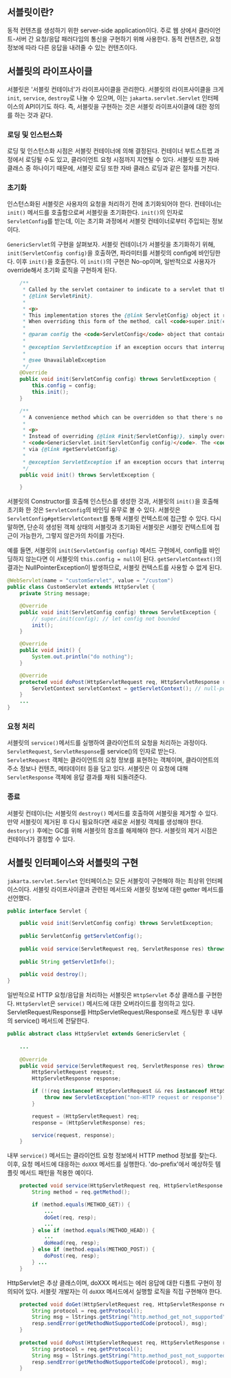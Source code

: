 ## 서블릿이란?
동적 컨텐츠를 생성하기 위한 server-side application이다. 주로 웹 상에서 클라이언트-서버 간 요청/응답 패러다임의 통신을 구현하기 위해 사용한다.
동적 컨텐츠란, 요청 정보에 따라 다른 응답을 내려줄 수 있는 컨텐츠이다. 

## 서블릿의 라이프사이클
서블릿은 '서블릿 컨테이너'가 라이프사이클을 관리한다. 서블릿의 라이프사이클을 크게 `init`, `service`, `destroy`로 나눌 수 있으며, 이는 `jakarta.servlet.Servlet` 인터페이스의 API이기도 하다. 
즉, 서블릿을 구현하는 것은 서블릿 라이프사이클에 대한 정의를 하는 것과 같다.  

### 로딩 및 인스턴스화
로딩 및 인스턴스화 시점은 서블릿 컨테이너에 의해 결정된다. 컨테이너 부트스트랩 과정에서 로딩될 수도 있고, 클라이언트 요청 시점까지 지연될 수 있다. 
서블릿 또한 자바 클래스 중 하나이기 때문에, 서블릿 로딩 또한 자바 클래스 로딩과 같은 절차를 거친다.

### 초기화
인스턴스화된 서블릿은 사용자의 요청을 처리하기 전에 초기화되어야 한다. 컨테이너는 `init()` 메서드를 호출함으로써 서블릿을 초기화한다. 
`init()`의 인자로 `ServletConfig`를 받는데, 이는 초기화 과정에서 서블릿 컨테이너로부터 주입되는 정보이다. 

`GenericServlet`의 구현을 살펴보자. 서블릿 컨테이너가 서블릿을 초기화하기 위해, `init(ServletConfig config)`을 호출하면, 파라미터를 서블릿의 config에 바인딩한다. 
이후 `init()`을 호출한다. 이 `init()`의 구현은 No-op이며, 일반적으로 사용자가 override해서 초기화 로직을 구현하게 된다.

```java
    /**
     * Called by the servlet container to indicate to a servlet that the servlet is being placed into service. See
     * {@link Servlet#init}.
     *
     * <p>
     * This implementation stores the {@link ServletConfig} object it receives from the servlet container for later use.
     * When overriding this form of the method, call <code>super.init(config)</code>.
     *
     * @param config the <code>ServletConfig</code> object that contains configuration information for this servlet
     *
     * @exception ServletException if an exception occurs that interrupts the servlet's normal operation
     * 
     * @see UnavailableException
     */
    @Override
    public void init(ServletConfig config) throws ServletException {
        this.config = config;
        this.init();
    }

    /**
     * A convenience method which can be overridden so that there's no need to call <code>super.init(config)</code>.
     *
     * <p>
     * Instead of overriding {@link #init(ServletConfig)}, simply override this method and it will be called by
     * <code>GenericServlet.init(ServletConfig config)</code>. The <code>ServletConfig</code> object can still be retrieved
     * via {@link #getServletConfig}.
     *
     * @exception ServletException if an exception occurs that interrupts the servlet's normal operation
     */
    public void init() throws ServletException {

    }
```

서블릿의 Constructor를 호출해 인스턴스를 생성한 것과, 서블릿의 `init()`을 호출해 초기화 한 것은 `ServletConfig`의 바인딩 유무로 볼 수 있다.
서블릿은 `ServletConfig#getServletContext`를 통해 서블릿 컨텍스트에 접근할 수 있다. 다시 말하면, 단순히 생성된 객체 상태의 서블릿과 초기화된 서블릿은 서블릿 컨텍스트에 접근이 가능한가, 그렇지 않은가의 차이를 가진다.

예를 들면, 서블릿의 `init(ServletConfig config)` 메서드 구현에서, config를 바인딩하지 않는다면 이 서블릿의 `this.config = null`이 된다. 
`getServletContext()`의 결과는 NullPointerException이 발생하므로, 서블릿 컨텍스트를 사용할 수 없게 된다.
```java
@WebServlet(name = "customServlet", value = "/custom")
public class CustomServlet extends HttpServlet {
    private String message;

    @Override
    public void init(ServletConfig config) throws ServletException {
        // super.init(config); // let config not bounded
        init();
    }

    @Override
    public void init() {
        System.out.println("do nothing");
    }

    @Override
    protected void doPost(HttpServletRequest req, HttpServletResponse resp) throws ServletException, IOException {
        ServletContext servletContext = getServletContext(); // null-pointer exception
    }
    ...
}
```




### 요청 처리
서블릿의 `service()`메서드를 실행하여 클라이언트의 요청을 처리하는 과정이다. `ServletRequest`, `ServletResponse`를 service()의 인자로 받는다.  
`ServletRequest` 객체는 클라이언트의 요청 정보를 표현하는 객체이며, 클라이언트의 주소 정보나 컨텐츠, 메타데이터 등을 담고 있다.
서블릿은 이 요청에 대해 `ServletResponse` 객체에 응답 결과를 채워 되돌려준다.

### 종료
서블릿 컨테이너는 서블릿의 `destroy()` 메서드를 호출하여 서블릿을 제거할 수 있다. 만약 서블릿이 제거된 후 다시 필요하다면 새로운 서블릿 객체를 생성해야 한다. 
`destory()` 후에는 GC를 위해 서블릿의 참조를 해제해야 한다. 서블릿의 제거 시점은 컨테이너가 결정할 수 있다. 


## 서블릿 인터페이스와 서블릿의 구현
`jakarta.servlet.Servlet` 인터페이스는 모든 서블릿이 구현해야 하는 최상위 인터페이스이다. 서블릿 라이프사이클과 관련된 메서드와 서블릿 정보에 대한 getter 메서드를 선언했다.
```java
public interface Servlet {

    public void init(ServletConfig config) throws ServletException;
    
    public ServletConfig getServletConfig();
    
    public void service(ServletRequest req, ServletResponse res) throws ServletException, IOException;
    
    public String getServletInfo();
    
    public void destroy();
}
```

일반적으로 HTTP 요청/응답을 처리하는 서블릿은 `HttpServlet` 추상 클래스를 구현한다. `HttpServlet`은 `service()` 메서드에 대한 오버라이드를 정의하고 있다.
ServletRequest/Response를 HttpServletRequest/Response로 캐스팅한 후 내부의 service() 메서드에 전달한다.
```java
public abstract class HttpServlet extends GenericServlet {
    
    ...
    
    @Override
    public void service(ServletRequest req, ServletResponse res) throws ServletException, IOException {
        HttpServletRequest request;
        HttpServletResponse response;

        if (!(req instanceof HttpServletRequest && res instanceof HttpServletResponse)) {
            throw new ServletException("non-HTTP request or response");
        }

        request = (HttpServletRequest) req;
        response = (HttpServletResponse) res;

        service(request, response);
    }
```

내부 `service()` 메서드는 클라이언트 요청 정보에서 HTTP method 정보를 찾는다. 이후, 요청 메서드에 대응하는 `doXXX` 메서드를 실행한다. 
'do-prefix'에서 예상하듯 템플릿 메서드 패턴을 적용한 예이다.
```java
    protected void service(HttpServletRequest req, HttpServletResponse resp) throws ServletException, IOException {
        String method = req.getMethod();

        if (method.equals(METHOD_GET)) {   
            ...
            doGet(req, resp);
            ...
        } else if (method.equals(METHOD_HEAD)) {
            ...
            doHead(req, resp);
        } else if (method.equals(METHOD_POST)) {
            doPost(req, resp);
        } ... 
    }
```

HttpServlet은 추상 클래스이며, doXXX 메서드는 에러 응답에 대한 디폴트 구현이 정의되어 있다. 서블릿 개발자는 이 `doXXX` 메서드에서 실행할 로직을 직접 구현해야 한다. 
```java
    protected void doGet(HttpServletRequest req, HttpServletResponse resp) throws ServletException, IOException {
        String protocol = req.getProtocol();
        String msg = lStrings.getString("http.method_get_not_supported");
        resp.sendError(getMethodNotSupportedCode(protocol), msg);
    }
    
    protected void doPost(HttpServletRequest req, HttpServletResponse resp) throws ServletException, IOException {
        String protocol = req.getProtocol();
        String msg = lStrings.getString("http.method_post_not_supported");
        resp.sendError(getMethodNotSupportedCode(protocol), msg);
    }
```

